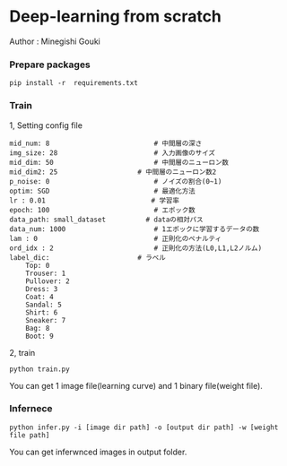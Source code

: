 # Deep-learning from scratch
Author : Minegishi Gouki
### Prepare packages
```
pip install -r  requirements.txt
```
### Train
1, Setting config file
```
mid_num: 8                          # 中間層の深さ
img_size: 28                        # 入力画像のサイズ
mid_dim: 50                         # 中間層のニューロン数
mid_dim2: 25　　　　　　　　　　　　# 中間層のニューロン数2
p_noise: 0                          # ノイズの割合(0~1)
optim: SGD                          # 最適化方法
lr : 0.01　　                       # 学習率
epoch: 100                          # エポック数
data_path: small_dataset　　　　　　# dataの相対パス
data_num: 1000                      # 1エポックに学習するデータの数
lam : 0                             # 正則化のペナルティ
ord_idx : 2                         # 正則化の方法(L0,L1,L2ノルム)
label_dic: 　　　　　　　　　　　　 # ラベル
    Top: 0
    Trouser: 1
    Pullover: 2
    Dress: 3
    Coat: 4
    Sandal: 5
    Shirt: 6
    Sneaker: 7
    Bag: 8
    Boot: 9
```
2, train
```
python train.py
```
You can get 1 image file(learning curve) and 1 binary file(weight file).  

### Infernece
```
python infer.py -i [image dir path] -o [output dir path] -w [weight file path]
```
You can get inferwnced images in output folder.  